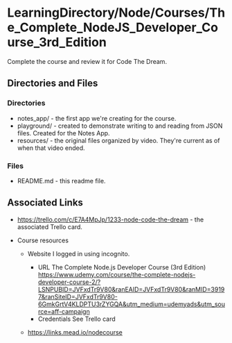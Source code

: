 # LearningDirectory/Node/Courses/The_Complete_NodeJS_Developer_Course_3rd_Edition

Complete the course and review it for Code The Dream.

## Directories and Files

### Directories

* notes_app/ - the first app we're creating for the course.
* playground/ - created to demonstrate writing to and reading from JSON files. Created for the Notes App.
* resources/ - the original files organized by video. They're current as of when that video ended.

### Files

* README.md - this readme file.

## Associated Links

* https://trello.com/c/E7A4MpJp/1233-node-code-the-dream - the associated Trello card.

* Course resources
    * Website
I logged in using incognito.
        * URL
The Complete Node.js Developer Course (3rd Edition)
https://www.udemy.com/course/the-complete-nodejs-developer-course-2/?LSNPUBID=JVFxdTr9V80&ranEAID=JVFxdTr9V80&ranMID=39197&ranSiteID=JVFxdTr9V80-6GmkGrtV4KLDPTU3rZYGQA&utm_medium=udemyads&utm_source=aff-campaign
        * Credentials
See Trello card

    * https://links.mead.io/nodecourse